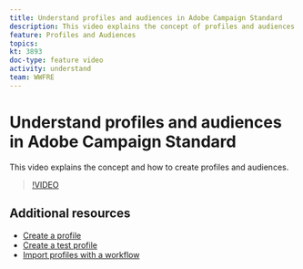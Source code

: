 ```yaml
---
title: Understand profiles and audiences in Adobe Campaign Standard
description: This video explains the concept of profiles and audiences and how to create profiles and audiences in Adobe Campaign Standard.
feature: Profiles and Audiences
topics:
kt: 3893
doc-type: feature video
activity: understand
team: WWFRE
---
```


# Understand profiles and audiences in Adobe Campaign Standard

This video explains the concept and how to create profiles and audiences.

>[!VIDEO](https://video.tv.adobe.com/v/18464?quality=12)

## Additional resources

* [Create a profile](/help/profiles-and-audiences/creating-a-profile.md)
* [Create a test profile](/help/profiles-and-audiences/test-profiles.md)
* [Import profiles with a workflow](/help/managing-processes-and-data/importing-profiles.md)
